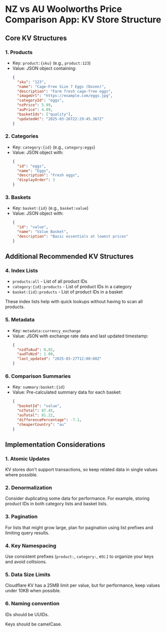 # NZ vs AU Woolworths Price Comparison App: KV Store Structure

## Core KV Structures

### 1. Products

- Key: `product:{sku}` (e.g., `product:123`)
- Value: JSON object containing:
  ```json
  {
    "sku": "123",
    "name": "Cage-Free Size 7 Eggs (Dozen)",
    "description": "Farm fresh cage-free eggs",
    "imageUrl": "https://example.com/eggs.jpg",
    "categoryId": "eggs",
    "nzPrice": 5.99,
    "auPrice": 4.89,
    "basketIds": ["quality"],
    "updatedAt": "2025-03-26T22:29:45.367Z"
  }
  ```

### 2. Categories

- Key: `category:{id}` (e.g., `category:eggs`)
- Value: JSON object with:
  ```json
  {
    "id": "eggs",
    "name": "Eggs",
    "description": "Fresh eggs",
    "displayOrder": 3
  }
  ```

### 3. Baskets

- Key: `basket:{id}` (e.g., `basket:value`)
- Value: JSON object with:
  ```json
  {
    "id": "value",
    "name": "Value Basket",
    "description": "Basic essentials at lowest prices"
  }
  ```

## Additional Recommended KV Structures

### 4. Index Lists

- `products:all` - List of all product IDs
- `category:{id}:products` - List of product IDs in a category
- `basket:{id}:products` - List of product IDs in a basket

These index lists help with quick lookups without having to scan all products.

### 5. Metadata

- Key: `metadata:currency_exchange`
- Value: JSON with exchange rate data and last updated timestamp:
  ```json
  {
    "nzdToAud": 0.92,
    "audToNzd": 1.09,
    "last_updated": "2025-03-27T12:00:00Z"
  }
  ```

### 6. Comparison Summaries

- Key: `summary:basket:{id}`
- Value: Pre-calculated summary data for each basket:
  ```json
  {
    "basketId": "value",
    "nzTotal": 87.45,
    "auTotal": 81.22,
    "differencePercentage": -7.1,
    "cheaperCountry": "au"
  }
  ```

## Implementation Considerations

### 1. Atomic Updates

KV stores don't support transactions, so keep related data in single values
where possible.

### 2. Denormalization

Consider duplicating some data for performance. For example, storing product IDs
in both category lists and basket lists.

### 3. Pagination

For lists that might grow large, plan for pagination using list prefixes and
limiting query results.

### 4. Key Namespacing

Use consistent prefixes (`product:`, `category:`, etc.) to organize your keys
and avoid collisions.

### 5. Data Size Limits

Cloudflare KV has a 25MB limit per value, but for performance, keep values under
10KB when possible.

### 6. Naming convention

IDs should be UUIDs.

Keys should be camelCase.
